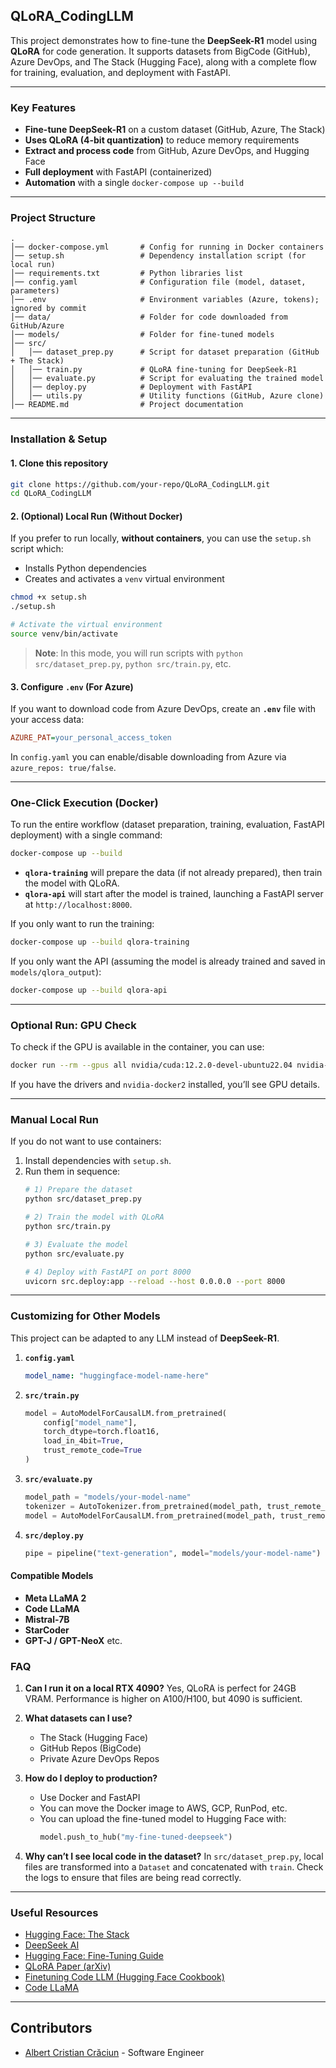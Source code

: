 ## QLoRA_CodingLLM

This project demonstrates how to fine-tune the **DeepSeek-R1** model using **QLoRA** for code generation.
It supports datasets from BigCode (GitHub), Azure DevOps, and The Stack (Hugging Face), along with a complete flow for training, evaluation, and deployment with FastAPI.

---

### **Key Features**
- **Fine-tune DeepSeek-R1** on a custom dataset (GitHub, Azure, The Stack)
- **Uses QLoRA (4-bit quantization)** to reduce memory requirements
- **Extract and process code** from GitHub, Azure DevOps, and Hugging Face
- **Full deployment** with FastAPI (containerized)
- **Automation** with a single `docker-compose up --build`

---

### **Project Structure**
```
.
│── docker-compose.yml       # Config for running in Docker containers
│── setup.sh                 # Dependency installation script (for local run)
│── requirements.txt         # Python libraries list
│── config.yaml              # Configuration file (model, dataset, parameters)
│── .env                     # Environment variables (Azure, tokens); ignored by commit
│── data/                    # Folder for code downloaded from GitHub/Azure
│── models/                  # Folder for fine-tuned models
│── src/
│   │── dataset_prep.py      # Script for dataset preparation (GitHub + The Stack)
│   │── train.py             # QLoRA fine-tuning for DeepSeek-R1
│   │── evaluate.py          # Script for evaluating the trained model
│   │── deploy.py            # Deployment with FastAPI
│   │── utils.py             # Utility functions (GitHub, Azure clone)
│── README.md                # Project documentation
```

---

### **Installation & Setup**

#### **1. Clone this repository**
```bash
git clone https://github.com/your-repo/QLoRA_CodingLLM.git
cd QLoRA_CodingLLM
```

#### **2. (Optional) Local Run (Without Docker)**
If you prefer to run locally, **without containers**, you can use the `setup.sh` script which:
- Installs Python dependencies
- Creates and activates a `venv` virtual environment

```bash
chmod +x setup.sh
./setup.sh

# Activate the virtual environment
source venv/bin/activate
```
> **Note**: In this mode, you will run scripts with `python src/dataset_prep.py`, `python src/train.py`, etc.

#### **3. Configure `.env` (For Azure)**
If you want to download code from Azure DevOps, create an **`.env`** file with your access data:
```ini
AZURE_PAT=your_personal_access_token
```
In `config.yaml` you can enable/disable downloading from Azure via `azure_repos: true/false`.

---

### **One-Click Execution (Docker)**
To run the entire workflow (dataset preparation, training, evaluation, FastAPI deployment) with a single command:

```bash
docker-compose up --build
```

- **`qlora-training`** will prepare the data (if not already prepared), then train the model with QLoRA.
- **`qlora-api`** will start after the model is trained, launching a FastAPI server at `http://localhost:8000`.

If you only want to run the training:
```bash
docker-compose up --build qlora-training
```

If you only want the API (assuming the model is already trained and saved in `models/qlora_output`):
```bash
docker-compose up --build qlora-api
```

---

### **Optional Run: GPU Check**
To check if the GPU is available in the container, you can use:
```bash
docker run --rm --gpus all nvidia/cuda:12.2.0-devel-ubuntu22.04 nvidia-smi
```
If you have the drivers and `nvidia-docker2` installed, you’ll see GPU details.

---

### **Manual Local Run**
If you do not want to use containers:
1. Install dependencies with `setup.sh`.
2. Run them in sequence:
   ```bash
   # 1) Prepare the dataset
   python src/dataset_prep.py

   # 2) Train the model with QLoRA
   python src/train.py

   # 3) Evaluate the model
   python src/evaluate.py

   # 4) Deploy with FastAPI on port 8000
   uvicorn src.deploy:app --reload --host 0.0.0.0 --port 8000
   ```
---

### **Customizing for Other Models**
This project can be adapted to any LLM instead of **DeepSeek-R1**.

1. **`config.yaml`**
   ```yaml
   model_name: "huggingface-model-name-here"
   ```
2. **`src/train.py`**
   ```python
   model = AutoModelForCausalLM.from_pretrained(
       config["model_name"],
       torch_dtype=torch.float16,
       load_in_4bit=True,
       trust_remote_code=True
   )
   ```
3. **`src/evaluate.py`**
   ```python
   model_path = "models/your-model-name"
   tokenizer = AutoTokenizer.from_pretrained(model_path, trust_remote_code=True)
   model = AutoModelForCausalLM.from_pretrained(model_path, trust_remote_code=True)
   ```
4. **`src/deploy.py`**
   ```python
   pipe = pipeline("text-generation", model="models/your-model-name")
   ```

#### **Compatible Models**
- **Meta LLaMA 2**
- **Code LLaMA**
- **Mistral-7B**
- **StarCoder**
- **GPT-J / GPT-NeoX**
etc.

### **FAQ**
1. **Can I run it on a local RTX 4090?**
   Yes, QLoRA is perfect for 24GB VRAM. Performance is higher on A100/H100, but 4090 is sufficient.

2. **What datasets can I use?**
   - The Stack (Hugging Face)
   - GitHub Repos (BigCode)
   - Private Azure DevOps Repos

3. **How do I deploy to production?**
   - Use Docker and FastAPI
   - You can move the Docker image to AWS, GCP, RunPod, etc.
   - You can upload the fine-tuned model to Hugging Face with:
     ```python
     model.push_to_hub("my-fine-tuned-deepseek")
     ```

4. **Why can’t I see local code in the dataset?**
   In `src/dataset_prep.py`, local files are transformed into a `Dataset` and concatenated with `train`. Check the logs to ensure that files are being read correctly.

---

### **Useful Resources**
- [Hugging Face: The Stack](https://huggingface.co/datasets/bigcode/the-stack)
- [DeepSeek AI](https://huggingface.co/deepseek-ai)
- [Hugging Face: Fine-Tuning Guide](https://huggingface.co/docs/transformers/training)
- [QLoRA Paper (arXiv)](https://arxiv.org/abs/2305.14314)
- [Finetuning Code LLM (Hugging Face Cookbook)](https://huggingface.co/learn/cookbook/fine_tuning_code_llm_on_single_gpu)
- [Code LLaMA](https://huggingface.co/codellama)

---

## **Contributors**
- [Albert Cristian Crăciun](https://www.linkedin.com/in/albertc1078/) - Software Engineer
